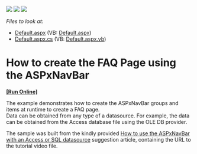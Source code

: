 <!-- default badges list -->
![](https://img.shields.io/endpoint?url=https://codecentral.devexpress.com/api/v1/VersionRange/128564068/13.2.5%2B)
[![](https://img.shields.io/badge/Open_in_DevExpress_Support_Center-FF7200?style=flat-square&logo=DevExpress&logoColor=white)](https://supportcenter.devexpress.com/ticket/details/E2342)
[![](https://img.shields.io/badge/📖_How_to_use_DevExpress_Examples-e9f6fc?style=flat-square)](https://docs.devexpress.com/GeneralInformation/403183)
<!-- default badges end -->
<!-- default file list -->
*Files to look at*:

* [Default.aspx](./CS/Default.aspx) (VB: [Default.aspx](./VB/Default.aspx))
* [Default.aspx.cs](./CS/Default.aspx.cs) (VB: [Default.aspx.vb](./VB/Default.aspx.vb))
<!-- default file list end -->
# How to create the FAQ Page using the ASPxNavBar
<!-- run online -->
**[[Run Online]](https://codecentral.devexpress.com/e2342/)**
<!-- run online end -->


<p>The example demonstrates how to create the ASPxNavBar groups and items at runtime to create a FAQ page.<br />
Data can be obtained from any type of a datasource. For example, the data can be obtained from the Access database file using the OLE DB provider.</p><p>The sample was built from the kindly provided <a href="https://www.devexpress.com/Support/Center/p/S134914">How to use the ASPxNavBar with an Access or SQL datasource</a> suggestion article, containing the URL to the tutorial video file.</p>

<br/>


